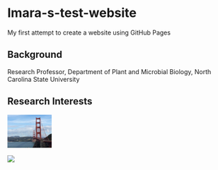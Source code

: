 # Imara-s-test-website
My first attempt to create a website using GitHub Pages
## Background
Research Professor, Department of Plant and Microbial Biology,
North Carolina State University 
## Research Interests
<!-- ![](assets/01ab7818354378e5a3f06fb8064d7c4adb122bb401.jpg) -->

<img src="assets/01ab7818354378e5a3f06fb8064d7c4adb122bb401.jpg" width="100"> 
<!-- this is a comment -->

![](assets/pereralab2.jpg)
